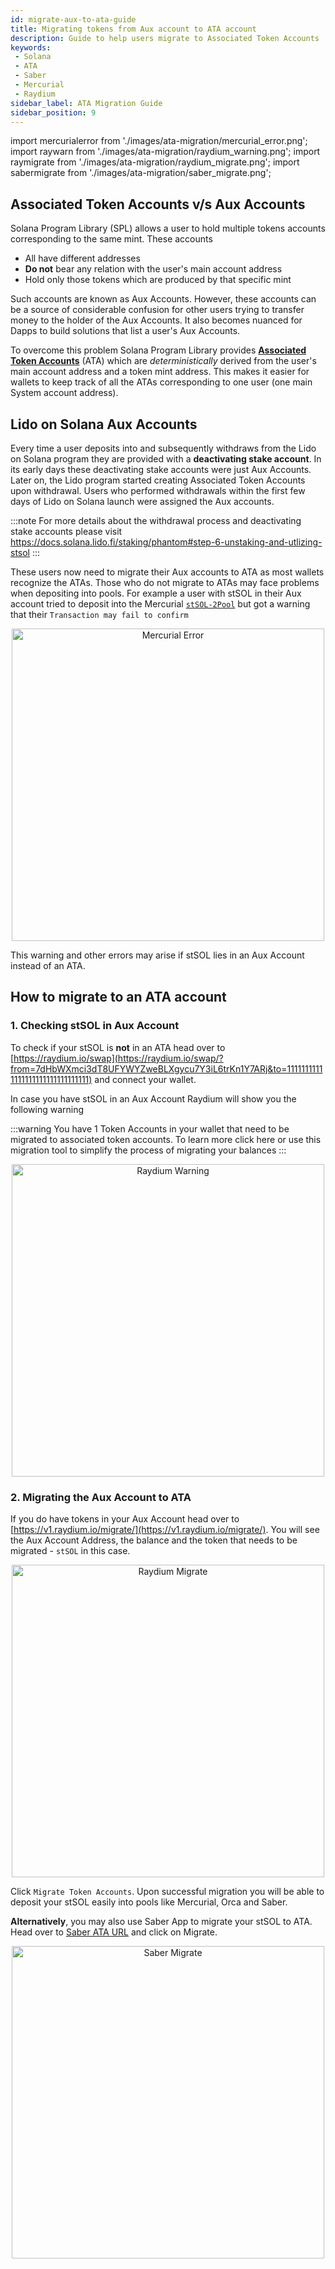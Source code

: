 ```yaml
---
id: migrate-aux-to-ata-guide
title: Migrating tokens from Aux account to ATA account
description: Guide to help users migrate to Associated Token Accounts
keywords:
 - Solana
 - ATA
 - Saber
 - Mercurial
 - Raydium
sidebar_label: ATA Migration Guide
sidebar_position: 9
---
```


import mercurialerror from './images/ata-migration/mercurial_error.png';
import raywarn from './images/ata-migration/raydium_warning.png';
import raymigrate from './images/ata-migration/raydium_migrate.png';
import sabermigrate from './images/ata-migration/saber_migrate.png';

## Associated Token Accounts v/s Aux Accounts
Solana Program Library (SPL) allows a user to hold multiple tokens accounts corresponding to the same mint. These accounts 
- All have different addresses 
- **Do not** bear any relation with the user's main account address
- Hold only those tokens which are produced by that specific mint

Such accounts are known as Aux Accounts. However, these accounts can be a source of considerable confusion for other users trying to transfer money to the holder of the Aux Accounts. It also becomes nuanced for Dapps to build solutions that list a user's Aux Accounts. 

To overcome this problem Solana Program Library provides [**Associated Token Accounts**](https://spl.solana.com/associated-token-account) (ATA) which are _deterministically_ derived from the user's main account address and a token mint address. This makes it easier for wallets to keep track of all the ATAs corresponding to one user (one main System account address).

## Lido on Solana Aux Accounts
Every time a user deposits into and subsequently withdraws from the Lido on Solana program they are provided with a **deactivating stake account**. In its early days these deactivating stake accounts were just Aux Accounts. Later on, the Lido program started creating Associated Token Accounts upon withdrawal. Users who performed withdrawals within the first few days of Lido on Solana launch were assigned the Aux accounts.

:::note
For more details about the withdrawal process and deactivating stake accounts please visit https://docs.solana.lido.fi/staking/phantom#step-6-unstaking-and-utlizing-stsol
:::

These users now need to migrate their Aux accounts to ATA as most wallets recognize the ATAs. Those who do not migrate to ATAs may face problems when depositing into pools. For example a user with stSOL in their Aux account tried to deposit into the Mercurial [`stSOL-2Pool`](https://mercurial.finance/pools/stsol-2pool) but got a warning that their `Transaction may fail to confirm`

<p align="center">
    <img src={mercurialerror} alt="Mercurial Error" width="500"/>
</p>

This warning and other errors may arise if stSOL lies in an Aux Account instead of an ATA. 

## How to migrate to an ATA account

### 1. Checking stSOL in Aux Account
To check if your stSOL is **not** in an ATA head over to [https://raydium.io/swap](https://raydium.io/swap/?from=7dHbWXmci3dT8UFYWYZweBLXgycu7Y3iL6trKn1Y7ARj&to=11111111111111111111111111111111) and connect your wallet.

In case you have stSOL in an Aux Account Raydium will show you the following warning

:::warning
You have 1 Token Accounts in your wallet that need to be migrated to associated token accounts. To learn more click here or use this migration tool to simplify the process of migrating your balances
:::

<p align="center">
    <img src={raywarn} alt="Raydium Warning" width="500"/>
</p>

### 2. Migrating the Aux Account to ATA
If you do have tokens in your Aux Account head over to [https://v1.raydium.io/migrate/](https://v1.raydium.io/migrate/). You will see the Aux Account Address, the balance and the token that needs to be migrated - `stSOL` in this case. 

<p align="center">
    <img src={raymigrate} alt="Raydium Migrate" width="500"/>
</p>

Click `Migrate Token Accounts`. Upon successful migration you will be able to deposit your stSOL easily into pools like Mercurial, Orca and Saber.

**Alternatively**, you may also use Saber App to migrate your stSOL to ATA. Head over to [Saber ATA URL](https://app.saber.so/#/tools/ata) and click on Migrate.

<p align="center">
    <img src={sabermigrate} alt="Saber Migrate" width="500"/>
</p>